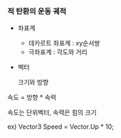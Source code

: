 
### 적 탄환의 운동 궤적

* 좌표계
    * 데카르트 좌표계 : xy순서쌍
    * 극좌표계 : 각도와 거리

* 벡터

    크기와 방향

속도 = 방향 * 속력

속도는 단위벡터, 속력은 힘의 크기

ex) Vector3 Speed = Vector.Up * 10;
